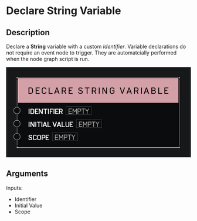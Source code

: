 # Declare String Variable

## Description

Declare a **String** variable with a custom _Identifier_. Variable declarations do not require an event node to trigger. They are automatcially performed when the node graph script is run.

![Declare String Variable](../../.gitbook\assets\images\scripting\variables-advanced\declare-string-variable.png)

## Arguments

Inputs:

* Identifier
* Initial Value
* Scope
